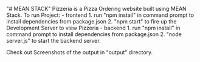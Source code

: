 "# MEAN STACK" 
Pizzeria is a Pizza Ordering website built using MEAN Stack.
To run Project:
    - frontend
        1. run "npm install" in command prompt to install dependencies from package.json
        2. "npm start" to fire up the Development Server to view Pizzeria 
    - backend
        1. run "npm install" in command prompt to install            dependencies from package.json
        2. "node server.js" to start the backend server.

Check out Screenshots of the output in "output" directory.



